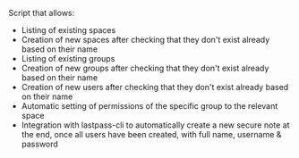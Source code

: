 Script that allows:

- Listing of existing spaces
- Creation of new spaces after checking that they don't exist already based on their name
- Listing of existing groups
- Creation of new groups after checking that they don't exist already based on their name
- Creation of new users after checking that they don't exist already based on their name
- Automatic setting of permissions of the specific group to the relevant space
- Integration with lastpass-cli to automatically create a new secure note at the end, once all users have been created, with full name, username & password
